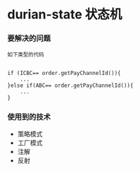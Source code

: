 # durian-state 状态机
### 要解决的问题

    如下类型的代码
 

    if (ICBC== order.getPayChannelId()){
        ...
    }else if(ABC== order.getPayChannelId()){
        ...
    }

### 使用到的技术
* 策略模式
* 工厂模式
* 注解
* 反射


